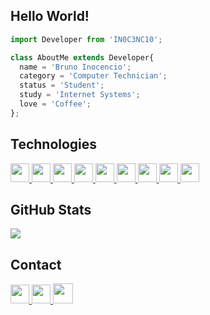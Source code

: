 ## **Hello World!**
```js
import Developer from 'IN0C3NC10';

class AboutMe extends Developer{
  name = 'Bruno Inocencio';
  category = 'Computer Technician';
  status = 'Student';
  study = 'Internet Systems';
  love = 'Coffee';
};
```


## **Technologies**
<p align="left">
  <a href="https://github.com/IN0C3NC10">
    <!-- C -->
    <img height="30" src="https://img.shields.io/badge/C-39588C?style=for-the-badge&logo=c&logoColor=white">
    <!-- React Native -->
    <img height="30" src="https://img.shields.io/badge/React_Native-20232A?style=for-the-badge&logo=react&logoColor=61DAFB">
    <!-- HTML5 -->
    <img height="30" src="https://img.shields.io/badge/HTML-E34F26?style=for-the-badge&logo=html5&logoColor=white">
    <!-- CSS3 -->
    <img height="30" src="https://img.shields.io/badge/CSS-00599C?&style=for-the-badge&logo=css3&logoColor=white">
    <!-- PHP -->
    <img height="30" src="https://img.shields.io/badge/PHP-777BB4?style=for-the-badge&logo=php&logoColor=white">
    <!-- Laravel -->
    <img height="30" src="https://img.shields.io/badge/Laravel-FF2D20?style=for-the-badge&logo=laravel&logoColor=white">
    <!-- Java -->
    <img height="30" src="https://img.shields.io/badge/JSP-ED8B00?style=for-the-badge&logo=java&logoColor=white">
    <!-- PostgreSQL -->
    <img height="30" src="https://img.shields.io/badge/PostgreSQL-316192?style=for-the-badge&logo=postgresql&logoColor=white">
    <!-- MySQL -->
    <img height="30" src="https://img.shields.io/badge/MySQL-239120?style=for-the-badge&logo=mysql&logoColor=white">
  </a>
</p>


## **GitHub Stats**
<p align="left">
  <!-- Top-Langs -->
  <a href="https://github.com/IN0C3NC10">
    <img src="https://github-readme-stats.vercel.app/api/top-langs/?username=IN0C3NC10&layout=compact&langs_count=6&theme=dark" />
  </a>
</p>


## **Contact**
<p align="left">
  <!-- Outlook -->
  <a href="mailto:bruno.inocencio@fatec.sp.gov.br" alt="Outlook" target="_blank">
    <img height="30" src="https://img.shields.io/badge/Outlook-0078D4?style=for-the-badge&logo=microsoft-outlook&logoColor=white" />
  </a>
  <!-- Linkedin -->
  <a href="https://cutt.ly/nQlVjQV" alt="Linkedin" target="_blank">
    <img height="30" src="https://img.shields.io/badge/-LinkedIn-%230077B5?style=for-the-badge&logo=linkedin&logoColor=white" />
  </a>
  <!-- GitHub -->
  <a href="https://github.com/IN0C3NC10" alt="GitHub" target="_blank">
    <img height="32" src="https://img.shields.io/badge/GitHub-100000?style=for-the-badge&logo=github&logoColor=white" />
  </a>
</p>


<!---👀 👋 🌱 💞️ 📫 ✨--->
